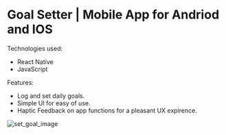 # Goal Setter | Mobile App for Andriod and IOS

Technologies used:
- React Native
- JavaScript

Features:
- Log and set daily goals.
- Simple UI for easy of use.
- Haptic Feedback on app functions for a pleasant UX expirence.
  
![set_goal_image](https://github.com/Antharithm/react-native-expo/assets/83500098/11576615-16f7-43d9-bb6f-7a15587918f4)
